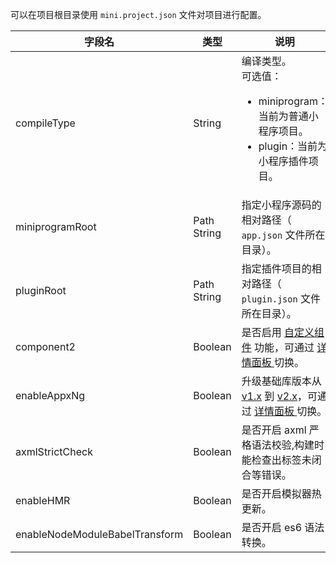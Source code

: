 可以在项目根目录使用 `mini.project.json` 文件对项目进行配置。

| **字段名** | **类型** | **说明** |
| --- | --- | --- |
| compileType | String | 编译类型。<br />可选值：<ul><li>miniprogram：当前为普通小程序项目。</li><li>plugin：当前为小程序插件项目。</li></ul> |
| miniprogramRoot | Path String | 指定小程序源码的相对路径（ `app.json` 文件所在目录）。 |
| pluginRoot | Path String | 指定插件项目的相对路径（ `plugin.json` 文件所在目录）。 |
| component2 | Boolean | 是否启用 [自定义组件](https://opendocs.alipay.com/mini/framework/custom-component-overview) 功能，可通过 [详情面板 ](https://opendocs.alipay.com/mini/ide/toolbar#%E8%AF%A6%E6%83%85)切换。 |
| enableAppxNg | Boolean | 升级基础库版本从 [v1.x](https://opendocs.alipay.com/mini/ide/framework-changelog) 到 [v2.x](https://opendocs.alipay.com/mini/framework/lib-upgrade-v2)，可通过 [详情面板 ](https://opendocs.alipay.com/mini/ide/toolbar#%E8%AF%A6%E6%83%85)切换。 |
| axmlStrictCheck | Boolean | 是否开启 axml 严格语法校验,构建时能检查出标签未闭合等错误。 |
| enableHMR | Boolean | 是否开启模拟器热更新。 |
| enableNodeModuleBabelTransform | Boolean | 是否开启 es6 语法转换。 |
